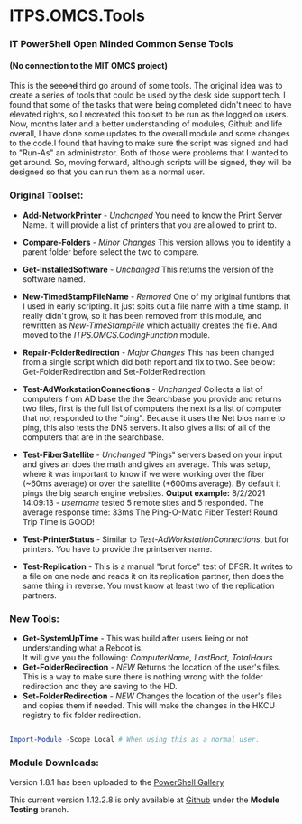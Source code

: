 # ITPS.OMCS.Tools 
### IT PowerShell Open Minded Common Sense Tools 
#### (No connection to the MIT OMCS project) 


This is the ~~second~~ third go around of some tools.  The original idea was to create a series of tools that could be used by the desk side support tech. I found that some of the tasks that were being completed didn't need to have elevated rights, so I recreated this toolset to be run as the logged on users.  Now, months later and a better understanding of modules, Github and life overall, I have done some updates to the overall module and some changes to the code.I found that having to make sure the script was signed and had to "Run-As" an administrator.  Both of those were problems that I wanted to get around.  So, moving forward, although scripts will be signed, they will be designed so that you can run them as a normal user.   

### Original Toolset: 
* **Add-NetworkPrinter** - _Unchanged_ You need to know the Print Server Name.  It will provide a list of printers that you are allowed to print to.   
* **Compare-Folders** - _Minor Changes_ This version allows you to identify a parent folder before select the two to compare. 
* **Get-InstalledSoftware** - _Unchanged_ This returns the version of the software named. 
* **New-TimedStampFileName** - _Removed_ One of my original funtions that I used in early scripting.  It just spits out a file name with a time stamp. It really didn't grow, so it has been removed from this module, and rewritten as _New-TimeStampFile_ which actually creates the file.  And moved to the _ITPS.OMCS.CodingFunction_ module.  
* **Repair-FolderRedirection** - _Major Changes_ This has been changed from a single script which did both report and fix to two.  See below: Get-FolderRedirection and Set-FolderRedirection. 
* **Test-AdWorkstationConnections** - _Unchanged_ Collects a list of computers from AD base the the Searchbase you provide and returns two files, first is the full list of computers the next is a list of computer that not responded to the "ping".  Because it uses the Net bios name to ping, this also tests the DNS servers.  It also gives a list of all of the computers that are in the searchbase. 
* **Test-FiberSatellite** - _Unchanged_ "Pings" servers based on your input and gives an does the math and gives an average.  This was setup, where it was important to know if we were working over the fiber (~60ms average) or over the satellite (+600ms average). By default it pings the big search engine websites. 
**Output example:**
         8/2/2021 14:09:13 - _username_ tested 5 remote sites and 5 responded. The average response time: 33ms
         The Ping-O-Matic Fiber Tester!
         Round Trip Time is GOOD!

* **Test-PrinterStatus** - Similar to _Test-AdWorkstationConnections_, but for printers. You have to provide the printserver name.  
* **Test-Replication** - This is a manual "brut force" test of DFSR.  It writes to a file on one node and reads it on its replication partner, then does the same thing in reverse.  You must know at least two of the replication partners. 

### New Tools:
* **Get-SystemUpTime** - This was build after users lieing or not understanding what a Reboot is.  
        It will give you the following: _ComputerName, LastBoot, TotalHours_ 
* **Get-FolderRedirection** - _NEW_ Returns the location of the user's files.  This is a way to make sure there is nothing wrong with the folder redirection and they are saving to the HD.          
* **Set-FolderRedirection** - _NEW_ Changes the location of the user's files and copies them if needed.  This will make the changes in the HKCU registry to fix folder redirection. 


```PowerShell 

Import-Module -Scope Local # When using this as a normal user.

``` 

### Module Downloads:  

Version 1.8.1 has been uploaded to the [PowerShell Gallery](https://www.powershellgallery.com/packages/ITPS.OMCS.Tools/1.8.1)  

This current version 1.12.2.8 is only available at [Github](https://github.com/KnarrStudio/ITPS.OMCS.Tools) under the **Module Testing** branch.


